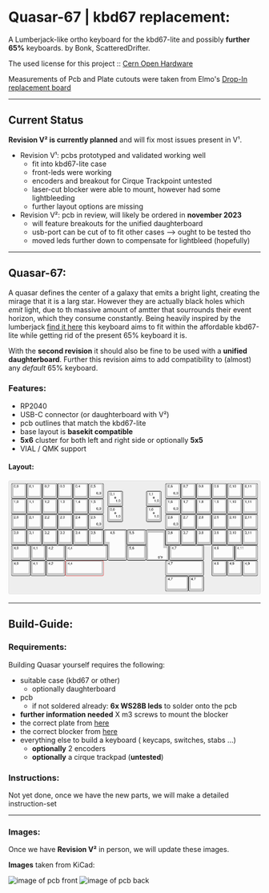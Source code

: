# Quasar-67 | kbd67 replacement:

A Lumberjack-like ortho keyboard for the kbd67-lite and possibly **further 65%** keyboards.
by Bonk, ScatteredDrifter.

The used license for this project :: [Cern Open Hardware](/LICENSE)

Measurements of Pcb and Plate cutouts were taken from Elmo's [Drop-In replacement board](https://github.com/kb-elmo/67mk_E)


---

## Current Status
**Revision V² is currently planned** and will fix most issues present in V¹.

- Revision V¹: pcbs prototyped and validated working well
  - fit into kbd67-lite case 
  - front-leds were working 
  - encoders and breakout for Cirque Trackpoint untested 
  - laser-cut blocker were able to mount, however had some lightbleeding 
  - further layout options are missing 
- Revision V²: pcb in review, will likely be ordered in **november 2023**
  - will feature breakouts for the unified daughterboard 
  - usb-port can be cut of to fit other cases --> ought to be tested tho 
  - moved leds further down to compensate for lightbleed (hopefully)

---

## Quasar-67: 
A quasar defines the center of a galaxy that emits a bright  light, creating the mirage that it is a larg star. However they are actually black holes which _emit_ light, due to th massive amount of amtter that sourrounds their event horizon, which they consume constantly. 
Being heavily inspired by the lumberjack [find it here](https://github.com/peej/lumberjack-keyboard) this keyboard aims to fit within the affordable kbd67-lite while getting rid of the present 65% keyboard it is.

With the **second revision** it should also be fine to be used with a **unified daughterboard**. 
Further this revision aims to add compatibility to (almost) any _default_ 65% keyboard. 


### Features: 
- RP2040 
- USB-C connector (or daughterboard with V²)
- pcb outlines that match the kbd67-lite 
- base layout is **basekit compatible**
- **5x6** cluster for both left and right side or optionally **5x5**
- VIAL / QMK support 


#### Layout: 

![Image displaying all available layouts of Rev²](/images/quasar_layout_options.png)

---

## Build-Guide: 

### Requirements:
Building Quasar yourself requires the following:
- suitable case (kbd67 or other)
  - optionally daughterboard 
- pcb 
  - if not soldered already: **6x WS28B leds** to solder onto the pcb 
- **further information needed** X m3 screws to mount the blocker 
- the correct plate from [here](/plate/)
- the correct blocker from [here](/plate/)
- everything else to build a keyboard ( keycaps, switches, stabs ...)
  - **optionally** 2 encoders
  - **optionally** a cirque trackpad (**untested**)

### Instructions:
Not yet done, once we have the new parts, we will make a detailed instruction-set

---
### Images:
Once we have **Revision V²** in person, we will update these images. 


**Images** taken from KiCad:

![image of pcb front](images/pcb_front.jpg)
![image of pcb back](images/pcb_back.jpg)
